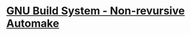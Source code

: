 # [GNU Build System - Non-revursive Automake]



[GNU Build System - Non-revursive Automake]: https://acodedaddy.blogspot.com/2019/06/gnu-build-system-recursive-vs-non.html#non-recursive-automake
